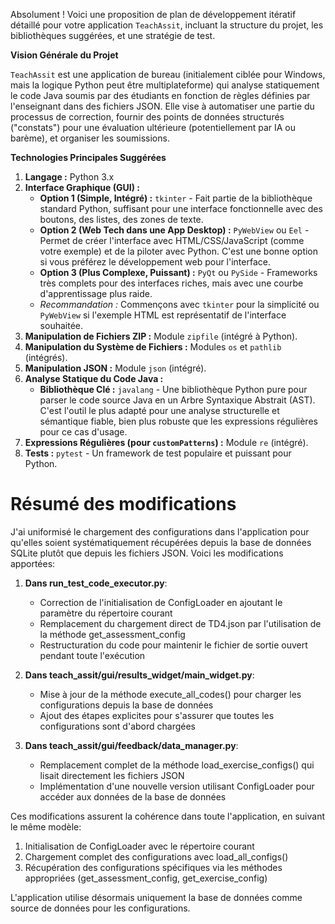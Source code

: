 Absolument ! Voici une proposition de plan de développement itératif détaillé pour votre application `TeachAssit`, incluant la structure du projet, les bibliothèques suggérées, et une stratégie de test.

**Vision Générale du Projet**

`TeachAssit` est une application de bureau (initialement ciblée pour Windows, mais la logique Python peut être multiplateforme) qui analyse statiquement le code Java soumis par des étudiants en fonction de règles définies par l'enseignant dans des fichiers JSON. Elle vise à automatiser une partie du processus de correction, fournir des points de données structurés ("constats") pour une évaluation ultérieure (potentiellement par IA ou barème), et organiser les soumissions.

**Technologies Principales Suggérées**

1.  **Langage :** Python 3.x
2.  **Interface Graphique (GUI) :**
    * **Option 1 (Simple, Intégré) :** `tkinter` - Fait partie de la bibliothèque standard Python, suffisant pour une interface fonctionnelle avec des boutons, des listes, des zones de texte.
    * **Option 2 (Web Tech dans une App Desktop) :** `PyWebView` ou `Eel` - Permet de créer l'interface avec HTML/CSS/JavaScript (comme votre exemple) et de la piloter avec Python. C'est une bonne option si vous préférez le développement web pour l'interface.
    * **Option 3 (Plus Complexe, Puissant) :** `PyQt` ou `PySide` - Frameworks très complets pour des interfaces riches, mais avec une courbe d'apprentissage plus raide.
    * *Recommandation :* Commençons avec `tkinter` pour la simplicité ou `PyWebView` si l'exemple HTML est représentatif de l'interface souhaitée.
3.  **Manipulation de Fichiers ZIP :** Module `zipfile` (intégré à Python).
4.  **Manipulation du Système de Fichiers :** Modules `os` et `pathlib` (intégrés).
5.  **Manipulation JSON :** Module `json` (intégré).
6.  **Analyse Statique du Code Java :**
    * **Bibliothèque Clé :** `javalang` - Une bibliothèque Python pure pour parser le code source Java en un Arbre Syntaxique Abstrait (AST). C'est l'outil le plus adapté pour une analyse structurelle et sémantique fiable, bien plus robuste que les expressions régulières pour ce cas d'usage.
7.  **Expressions Régulières (pour `customPatterns`) :** Module `re` (intégré).
8.  **Tests :** `pytest` - Un framework de test populaire et puissant pour Python.



# Résumé des modifications

J'ai uniformisé le chargement des configurations dans l'application pour qu'elles soient systématiquement récupérées depuis la base de données SQLite plutôt que depuis les fichiers JSON. Voici les modifications apportées:

1. **Dans run_test_code_executor.py**:
   - Correction de l'initialisation de ConfigLoader en ajoutant le paramètre du répertoire courant
   - Remplacement du chargement direct de TD4.json par l'utilisation de la méthode get_assessment_config
   - Restructuration du code pour maintenir le fichier de sortie ouvert pendant toute l'exécution

2. **Dans teach_assit/gui/results_widget/main_widget.py**:
   - Mise à jour de la méthode execute_all_codes() pour charger les configurations depuis la base de données
   - Ajout des étapes explicites pour s'assurer que toutes les configurations sont d'abord chargées

3. **Dans teach_assit/gui/feedback/data_manager.py**:
   - Remplacement complet de la méthode load_exercise_configs() qui lisait directement les fichiers JSON
   - Implémentation d'une nouvelle version utilisant ConfigLoader pour accéder aux données de la base de données

Ces modifications assurent la cohérence dans toute l'application, en suivant le même modèle:
1. Initialisation de ConfigLoader avec le répertoire courant
2. Chargement complet des configurations avec load_all_configs()
3. Récupération des configurations spécifiques via les méthodes appropriées (get_assessment_config, get_exercise_config)

L'application utilise désormais uniquement la base de données comme source de données pour les configurations.
